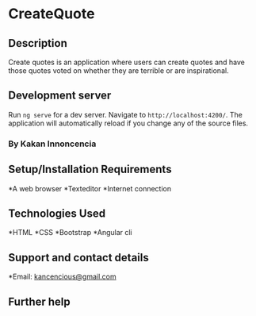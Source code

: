 # CreateQuote
## Description
Create quotes is an application where users can create quotes and have those quotes voted on whether they are terrible or are inspirational.

## Development server
Run `ng serve` for a dev server. Navigate to `http://localhost:4200/`. The application will automatically reload if you change any of the source files.

### By Kakan Innoncencia
## Setup/Installation Requirements
*A web browser
*Texteditor
*Internet connection

## Technologies Used
*HTML
*CSS
*Bootstrap
*Angular cli

## Support and contact details
*Email: kancencious@gmail.com

## Further help

